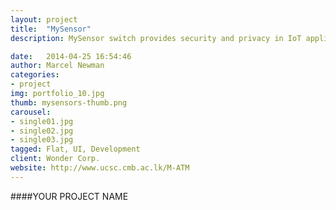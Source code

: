 ```yaml
---
layout: project
title:  "MySensor"
description: MySensor switch provides security and privacy in IoT applications. With help of MySensors, IoT devices can communicate each other with guaranteeing end to end security. MySensor supports IoT devices such as Smartphones (android) and Raspberry-pi

date:   2014-04-25 16:54:46
author: Marcel Newman
categories:
- project
img: portfolio_10.jpg
thumb: mysensors-thumb.png
carousel:
- single01.jpg
- single02.jpg
- single03.jpg
tagged: Flat, UI, Development
client: Wonder Corp.
website: http://www.ucsc.cmb.ac.lk/M-ATM
---
```

####YOUR PROJECT NAME
